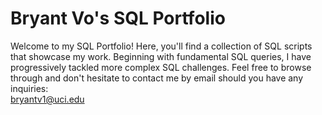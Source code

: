 # Bryant Vo's SQL Portfolio
Welcome to my SQL Portfolio! Here, you'll find a collection of SQL scripts that showcase my work. Beginning with fundamental SQL queries, I have progressively tackled more complex SQL challenges. Feel free to browse through and don't hesitate to contact me by email should you have any inquiries: \
bryantv1@uci.edu
